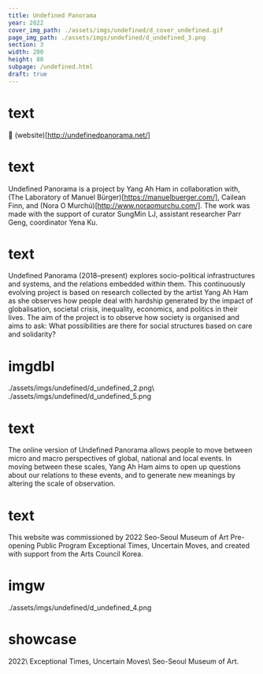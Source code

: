 ```yaml
---
title: Undefined Panorama
year: 2022
cover_img_path: ./assets/imgs/undefined/d_cover_undefined.gif
page_img_path: ./assets/imgs/undefined/d_undefined_3.png
section: 3
width: 200
height: 80
subpage: /undefined.html
draft: true
---
```

# text
🔗 (website)[http://undefinedpanorama.net/]
# text
Undefined Panorama is a project by Yang Ah Ham in collaboration with, (The Laboratory of Manuel Bürger)[https://manuelbuerger.com/], Cailean Finn, and (Nora O Murchú)[http://www.noraomurchu.com/]. The work was made with the support of curator SungMin LJ, assistant researcher Parr Geng, coordinator Yena Ku.
# text
Undefined Panorama (2018–present) explores socio-political infrastructures and systems, and the relations embedded within them. This continuously evolving project is based on research collected by the artist Yang Ah Ham as she observes how people deal with hardship generated by the impact of globalisation, societal crisis, inequality, economics, and politics in their lives. The aim of the project is to observe how society is organised and aims to ask: What possibilities are there for social structures based on care and solidarity?
# imgdbl
./assets/imgs/undefined/d_undefined_2.png\ ./assets/imgs/undefined/d_undefined_5.png
# text
The online version of Undefined Panorama allows people to move between micro and macro perspectives of global, national and local events. In moving between these scales, Yang Ah Ham aims to open up questions about our relations to these events, and to generate new meanings by altering the scale of observation.
# text
This website was commissioned by 2022 Seo-Seoul Museum of Art Pre-opening Public Program Exceptional Times, Uncertain Moves, and created with support from the Arts Council Korea.
# imgw
./assets/imgs/undefined/d_undefined_4.png
# showcase
2022\ Exceptional Times, Uncertain Moves\ Seo-Seoul Museum of Art.